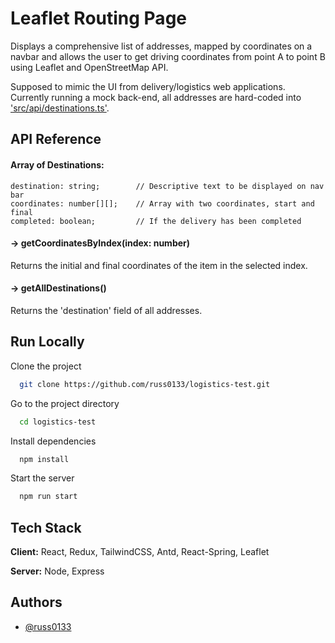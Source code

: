 
# Leaflet Routing Page

Displays a comprehensive list of addresses, mapped by coordinates on a navbar and allows the user to get driving coordinates from point A to point B using Leaflet and OpenStreetMap API.

Supposed to mimic the UI from delivery/logistics web applications. Currently running a mock back-end, all addresses are hard-coded into ['src/api/destinations.ts'](https://github.com/russ0133/logistics-test/blob/main/src/api/destinations.ts).
## API Reference
#### Array of Destinations:

    destination: string;        // Descriptive text to be displayed on nav bar
    coordinates: number[][];    // Array with two coordinates, start and final
    completed: boolean;         // If the delivery has been completed


#### -> getCoordinatesByIndex(index: number)
Returns the initial and final coordinates of the item in the selected index.

#### -> getAllDestinations()
Returns the 'destination' field of all addresses.
## Run Locally

Clone the project

```bash
  git clone https://github.com/russ0133/logistics-test.git
```

Go to the project directory

```bash
  cd logistics-test
```

Install dependencies

```bash
  npm install
```

Start the server

```bash
  npm run start
```


## Tech Stack

**Client:** React, Redux, TailwindCSS, Antd, React-Spring, Leaflet

**Server:** Node, Express


## Authors

- [@russ0133](https://www.github.com/russ0133)

